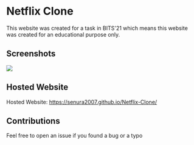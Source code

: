 <h1>Netflix Clone</h1>
<p>This website was created for a task in BITS'21 which means this website was created for an educational purpose only.</p>
<h2>Screenshots</h2>
<img src="https://user-images.githubusercontent.com/87816651/131237325-336bc75e-2f74-4d5b-8176-ea17ba1189e2.jpg">
<h2>Hosted Website</h2>
<p>Hosted Website: <a href="https://senura2007.github.io/Netflix-Clone/">https://senura2007.github.io/Netflix-Clone/</a></p>
<h2>Contributions</h2>
<p>Feel free to open an issue if you found a bug or a typo</P>
